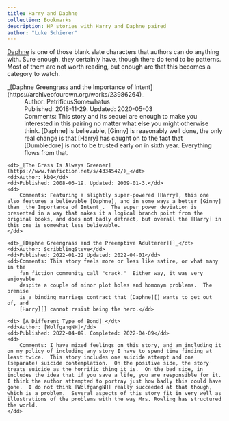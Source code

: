 ```yaml
---
title: Harry and Daphne
collection: Bookmarks
description: HP stories with Harry and Daphne paired
author: "Luke Schierer"
---
```


[Daphne][] is one of those blank slate characters that authors can do anything
with.  Sure enough, they certainly have, though there do tend to be patterns.
Most of them are not worth reading, but enough are that this becomes a category
to watch.

<dl>
    <dt>_[Daphne Greengrass and the Importance of Intent](https://archiveofourown.org/works/23986264)_</dt>
    <dd>Author: PetrificusSomewhatus</dd>
    <dd>Published: 2018-11-29. Updated: 2020-05-03</dd>
    <dd>Comments: This story and its sequel are enough to make you interested in
        this pairing no matter what else you might otherwise think.  [Daphne] is
        believable, [Ginny] is reasonably well done, the only real change is that
        [Harry] has caught on to the fact that [Dumbledore] is not to be trusted early
        on in sixth year.  Everything flows from that.</dd>

    <dt>_[The Grass Is Always Greener](https://www.fanfiction.net/s/4334542/)_</dt>
    <dd>Author: kb0</dd>
    <dd>Published: 2008-06-19. Updated: 2009-01-3.</dd>
    <dd>
        Comments: Featuring a slightly super-powered [Harry], this one also features a believable [Daphne], and in some ways a better [Ginny] than _the Importance of Intent_.  The super power deviation is presented in a way that makes it a logical branch point from the original books, and does not badly detract, but overall the [Harry] in this one is somewhat less believable.
    </dd>

    <dt>_[Daphne Greengrass and the Preemptive Adulterer][]_</dt>
    <dd>Author: ScribblingSteve</dd>
    <dd>Published: 2022-01-22 Updated: 2022-04-01</dd>
    <dd>Comments: This story feels more or less like satire, or what many in the
        fan fiction community call "crack."  Either way, it was very enjoyable
        despite a couple of minor plot holes and homonym problems.  The premise
        is a binding marriage contract that [Daphne][] wants to get out of, and
        [Harry][] cannot resist being the hero.</dd>

    <dt>_[A Different Type of Bond]_</dt>
    <dd>Author: [WolfgangNH]</dd>
    <dd>Published: 2022-04-09. Completed: 2022-04-09</dd>
    <dd>
        Comments: I have mixed feelings on this story, and am including it on my policy of including any story I have to spend time finding at least twice.  This story includes one suicide attempt and one (separate) suicide contemplation.  On the positive side, the story treats suicide as the horrific thing it is.  On the bad side, in includes the idea that if you save a life, you are responsible for it.  I think the author attempted to portray just how badly this could have gone.  I do not think [WolfgangNH] really succeeded at that though, which is a problem.  Several aspects of this story fit in very well as illustrations of the problems with the way Mrs. Rowling has structured the world. 
    </dd>
</dl>

[WolfgangNH]: https://archiveofourown.org/users/WolfgangNH/

[A Different Type of Bond]: https://archiveofourown.org/works/38269633

[Daphne Greengrass and the Preemptive Adulterer]: <https://archiveofourown.org/works/36587794>

[Harry]: </Harrypedia/people/Potter/Harry_James/>

[Daphne]: </Harrypedia/people/Greengrass/Daphne/>

[Ginny]: </Harrypedia/people/Weasley/Ginevra_Molly/>

[Dumbledore]: </Harrypedia/people/Dumbledore/Albus_Percival_Wulfric_Brian/>
